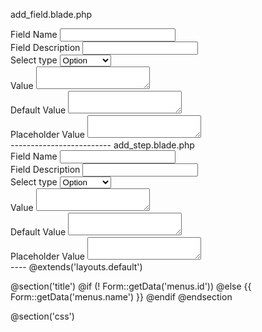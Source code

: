 add_field.blade.php
<div class="bootbox-form">
  <div class="form-group">
      <label for="field_name">Field Name</label>
      <input type="text" class="bootbox-input form-control"  name="field_name" id="field_name" />
  </div>
  
  <div class="form-group">
     <label for="field_description">Field Description</label>
     <input type="text" class="bootbox-input form-control"  name="field_description" id="field_description" />
  </div>
  
  <div class="form-group">
    <label for="field_type">Select type</label>
     <select class="bootbox-input form-control"  name="field_type" id="field_type">
        <option>Option</option>
        <option>Checkbox</option>
        <option>Textarea</option>
        <option>Text</option>
      </select>
  </div>
  <div class="form-group">
    <label for="field_value">Value</label>
    <textarea name="field_value" class="bootbox-input form-control"  id="field_value"></textarea>
  </div>
  <div class="form-group">
    <label for="default_value">Default Value</label>
     <textarea name="default_value" class="bootbox-input form-control" id="default_value"></textarea>
  </div>
  <div class="form-group">
    <label for="place_holder_value">Placeholder Value</label>
     <textarea name="place_holder_value" class="bootbox-input form-control" id="place_holder_value"></textarea>
  </div>
</div>
-------------------------
add_step.blade.php
<div class="bootbox-form">
  <div class="form-group">
      <label for="field_name">Field Name</label>
      <input type="text" class="bootbox-input form-control"  name="field_name" id="field_name" />
  </div>
  
  <div class="form-group">
     <label for="field_description">Field Description</label>
     <input type="text" class="bootbox-input form-control"  name="field_description" id="field_description" />
  </div>
  
  <div class="form-group">
    <label for="field_type">Select type</label>
     <select class="bootbox-input form-control"  name="field_type" id="field_type">
        <option>Option</option>
        <option>Checkbox</option>
        <option>Textarea</option>
        <option>Text</option>
      </select>
  </div>
  <div class="form-group">
    <label for="field_value">Value</label>
    <textarea name="field_value" class="bootbox-input form-control"  id="field_value"></textarea>
  </div>
  <div class="form-group">
    <label for="default_value">Default Value</label>
     <textarea name="default_value" class="bootbox-input form-control" id="default_value"></textarea>
  </div>
  <div class="form-group">
    <label for="place_holder_value">Placeholder Value</label>
     <textarea name="place_holder_value" class="bootbox-input form-control" id="place_holder_value"></textarea>
  </div>
</div>
----
@extends('layouts.default')

<?php
    use App\Core\View\Form;
    use App\Setting\Model\Menu;

    $optionStates = Menu::toOptionState();
?>

@section('title')
    @if (! Form::getData('menus.id'))
        <!--{{ trans('setting::view.Config loan form') }}-->
    @else
        {{ Form::getData('menus.name') }}
    @endif
@endsection

@section('css')
    <link rel="stylesheet" href="https://cdnjs.cloudflare.com/ajax/libs/select2/4.0.1/css/select2.min.css" />
    <style type="text/css">
        .modal.bootbox:not(.modal-default) .btn {
            background-color: #00a65a;
            border-color: #008d4c;
        }   
        .modal.bootbox:not(.modal-default) .btn:hover {
            color: #fff;
            background-color: #398439;
            border-color: #255625;
        }
        
    </style>
    
@endsection
@section('content')
    <div class="row menu-group">
        <form action="{{ route('setting::admin.setting.menu.group.save') }}" method="post" class="form-horizontal" id="form-edit-menus" autocomplete="off">
            {!! csrf_field() !!}
            <input type="hidden" name="id" value="{{ Form::getData('menus.id') }}" />
        </form>
            <div class="col-md-12">
                <div class="box box-primary">
                    <div class="box-header with-border">
                        <div class="pull-left">
						    <a href="{{ route('member::admin.member.add') }}" class="btn btn-success"><i class="fa fa-plus"></i> Add Step</a>
				    	</div>
    		            <div class="pull-right">   
    		                
    		            </div>
                    </div>
                    <div class="box-body">
                        <table class="table table-bordered">
                                <thead>
                                    <tr>
                                        <td class="col-lg-1 col-xs-1"> Function</td>
                                        <td class="col-lg-2 col-xs-1"> Name</td>
                                        <td class="col-lg-1 col-xs-1"> Time</td>
                                        <td class="col-lg-8 col-xs-8"> Content</td>
                                        <td class="col-xs-1 col-md-1"> Order</td>
                                    </tr>
                                </thead>
                                <tbody>
                                    <tr>
                                        <td class="text-center">
                                            <button class="btn btn-primary" onclick="FormBuilder.openAddFieldForm(this)"><i class="fa fa-plus"></i></button>
                                            <button class="btn btn-danger"><i class="fa fa-trash"></i></button>
                                        </td>
                                        <td><input type="text" class="form-control" value="Step 1" name="name"/></td>
                                        <td><input type="text" class="form-control" value="30s" name="time"/></td>
                                        <td>
                                            <table class="table table-bordered" id="form_field_1">
                                                <tbody>
                                                    <tr>
                                                        <td class="col-lg-2 col-xs-2">Description</td>
                                                        <td class="col-lg-8 col-xs-8"><textarea name="description" class="form-control">Description</textarea></td>
                                                        <td><input type="text" class="form-control"/></td>
                                                        <td class="col-lg-2 col-xs-2 text-center">
                                                            <button class="btn btn-danger"><i class="fa fa-trash"></i></button>
                                                            <button class="btn btn-success"><i class="fa fa-edit"></i></button>
                                                        </td>
                                                    </tr>
                                                    <tr>
                                                        <td class="col-lg-2 col-xs-2">Test Text</td>
                                                        <td class="col-lg-8 col-xs-8">
                                                            <input type="text" class="form-control" name="order"/>
                                                        </td>
                                                        <td><input type="text" class="form-control" name="order"/></td>
                                                        <td class="col-lg-2 col-xs-2 text-center">
                                                            <button class="btn btn-danger"><i class="fa fa-trash"></i></button>
                                                            <button class="btn btn-success"><i class="fa fa-edit"></i></button>
                                                        </td>
                                                    </tr>
                                                    <tr>
                                                        <td class="col-lg-2 col-xs-2">Test Select Box</td>
                                                        <td class="col-lg-8 col-xs-8">
                                                            <select class="bootbox-input form-control"  name="field_type" id="field_type">
                                                                <option>Option</option>
                                                                <option>Checkbox</option>
                                                                <option>Textarea</option>
                                                                <option>Text</option>
                                                             </select>
                                                        </td>
                                                        <td><input type="text" class="form-control" name="order"/></td>
                                                        <td class="col-lg-2 col-xs-2 text-center">
                                                            <button class="btn btn-danger"><i class="fa fa-trash"></i></button>
                                                            <button class="btn btn-success"><i class="fa fa-edit"></i></button>
                                                        </td>
                                                    </tr>
                                                    <tr>
                                                        <td class="col-lg-2 col-xs-2">Test Checkbox Button</td>
                                                        <td class="col-lg-8 col-xs-8">
                                                            <div class="checkbox">
                                                                <label><input type="checkbox" value="">Option 1</label>
                                                            </div>
                                                            <div class="checkbox">
                                                                <label><input type="checkbox" value="">Option 2</label>
                                                            </div>
                                                            <div class="checkbox">
                                                                <label><input type="checkbox" value="">Option 3</label>
                                                            </div>
                                                        </td>
                                                        <td><input type="text" class="form-control" name="order"/></td>
                                                        <td class="col-lg-2 col-xs-2 text-center">
                                                            <button class="btn btn-danger"><i class="fa fa-trash"></i></button>
                                                            <button class="btn btn-success"><i class="fa fa-edit"></i></button>
                                                        </td>
                                                    </tr>
                                                    <tr>
                                                        <td class="col-lg-2 col-xs-2">Test Radio Button</td>
                                                        <td class="col-lg-8 col-xs-8">
                                                            <div class="radio">
                                                              <label><input type="radio" name="optradio">Option 1</label>
                                                            </div>
                                                            <div class="radio">
                                                              <label><input type="radio" name="optradio">Option 2</label>
                                                            </div>
                                                            <div class="radio disabled">
                                                              <label><input type="radio" name="optradio">Option 3</label>
                                                            </div>
                                                        </td>
                                                        <td><input type="text" class="form-control" name="order"/></td>
                                                        <td class="col-lg-2 col-xs-2 text-center">
                                                            <button class="btn btn-danger"><i class="fa fa-trash"></i></button>
                                                            <button class="btn btn-success"><i class="fa fa-edit"></i></button>
                                                        </td>
                                                    </tr>
                                                </tbody>
                                            </table>
                                        </td>
                                        <td><input type="text" class="form-control"/></td>
                                    </tr>
                                </tbody>
                            </table>
                    </div>
                    <div class="box-footer">

                    </div>
                    </div>
                </div>
            </div>
    </div>
    <?php
        // Remove flash session
        Form::forget();
    ?>
@endsection

@section('script')
    <script src="https://cdnjs.cloudflare.com/ajax/libs/jquery-validate/1.15.0/jquery.validate.min.js"></script>
    <script src="https://cdnjs.cloudflare.com/ajax/libs/select2/4.0.3/js/select2.full.min.js"></script>
    <script src="https://cdnjs.cloudflare.com/ajax/libs/bootbox.js/4.4.0/bootbox.min.js"></script>
    <script>
        var FormBuilder = {
                openAddFieldForm : function(option){
                    $.ajax({
                        type: "GET",
                        url:   baseUrl+'admin/setting/loan_config/add_field',
                        dataType: "html",
                        success: function (msg) {
                              bootbox.dialog({
                                title: 'Add Field',
                                message: msg,
                                buttons: {
                                    cancel: {
                                     label: "Cancel",
                                        className: 'btn-danger',
                                        callback: function(){
                                        }
                                    },
                                  
                                    ok: {
                                        label: "Save",
                                        className: 'btn-info',
                                        callback: function(){
                                            console.log(FormBuilder.getDataFormAddField());
                                            FormBuilder.createField(FormBuilder.getDataFormAddField(),'form_field_1');
                                        }
                                    }
                                }
                            });
                        }
                    });
                },
                getDataFormAddField : function(){
                    return {
                        place_holder_value: $("#place_holder_value").val(),
                        default_value: $("#default_value").val(),
                        field_value: $("#field_value").val(),
                        field_type: $("#field_type").val(),
                        field_description: $("#field_description").val(),
                        field_name: $("#field_name").val()
                    }
                },
                createField : function(data,option){
                    var html ='<tr><td class="col-lg-2 col-xs-2">'+data.field_name+'</td>';
                        html +='<td class="col-lg-8 col-xs-8"><textarea name="description" class="form-control">Description</textarea></td>';
                        html +='<td><input type="text" class="form-control"/></td>';
                        html +='<td class="col-lg-2 col-xs-2 text-center">';
                        html +='<button class="btn btn-danger" style="margin-left:5px;"><i class="fa fa-trash"></i></button>';
                        html +='<button class="btn btn-success"><i class="fa fa-edit"></i></button>';
                        html +='</td></tr>';
                    $("#"+option+" tr:last").after(html);
                },
                addStep: function(){
                     
                                                    <tr>
                                                        <td class="col-lg-2 col-xs-2">Description</td>
                                                        <td class="col-lg-8 col-xs-8"><textarea name="description" class="form-control">Description</textarea></td>
                                                        <td><input type="text" class="form-control"/></td>
                                                        <td class="col-lg-2 col-xs-2 text-center">
                                                            <button class="btn btn-danger"><i class="fa fa-trash"></i></button>
                                                            <button class="btn btn-success"><i class="fa fa-edit"></i></button>
                                                        </td>
                                                    </tr>
                                                   
                                                </tbody>
                                            </table>
                                        </td>
                                        <td><input type="text" class="form-control"/></td>
                                    </tr>
                },
                loadView: function ($url, $id) {
                    $.ajax({
                        type: "POST",
                        url:   $url,
                        dataType: "html",
                        success: function (msg) {
                            $('#' + $id).html(msg);
                            $('#' + $id).removeClass();
                        }
                    });
                },
                loadUnAsync: function ($url, $id) {
                    $.ajax({
                        type: "POST",
                        url:  $url,
                        dataType: "html",
                        async: false,
                        success: function (msg) {
                            $('#' + $id).html(msg);
                            $('#' + $id).removeClass();
                        }
                    });
                }
            }
            
        $(function() {
           
        });
    </script>
   
@endsection
---
<?php

Route::group([
    'prefix' => 'admin',
    'as' => 'admin.',
    'middleware' => 'admin',
], function() {
    Route::group([
        'prefix' => 'setting',
        'as' => 'setting.'
    ], function() {
	    Route::group([
	        'prefix' => 'menu',
	        'as' => 'menu.'
	    ], function() {
	        Route::group([
		        'prefix' => 'group',
		        'as' => 'group.'
		    ], function() {
		        Route::get('/','MenuGroupController@index')->name('index');
		        Route::get('add','MenuGroupController@add')->name('add');
        		Route::get('view/{id}','MenuGroupController@view')->name('view')->where('id', '[0-9]+');
		        Route::post('save','MenuGroupController@save')->name('save');
		        Route::delete('delete','MenuGroupController@delete')->name('delete');
		    });
	        Route::group([
		        'prefix' => 'item',
		        'as' => 'item.'
		    ], function() {
		        Route::get('/','MenuItemController@index')->name('index');
		        Route::get('add','MenuItemController@add')->name('add');
        		Route::get('view/{id}','MenuItemController@view')->name('view')->where('id', '[0-9]+');
		        Route::post('save','MenuItemController@save')->name('save');
		        Route::delete('delete','MenuItemController@delete')->name('delete');
		    });
	    });

	    Route::group([
	        'prefix' => 'province',
	        'as' => 'province.'
	    ], function() {
	        Route::get('/','ProvinceController@index')->name('index');
	        Route::get('add','ProvinceController@add')->name('add');
    		Route::get('view/{id}','ProvinceController@view')->name('view')->where('id', '[0-9]+');
	        Route::post('save','ProvinceController@save')->name('save');
	        Route::delete('delete','ProvinceController@delete')->name('delete');
		});
		Route::group([
	        'prefix' => 'loan_config',
	        'as' => 'loan_config.'
	    ], function() {
	        Route::get('/','LoanFormConfigController@index')->name('index');
	        Route::get('/add_field','LoanFormConfigController@addField')->name('addField');
	    });
    });
});
---
<?php

namespace App\Setting\Http\Controllers;

use DB;
use Log;
use Lang;
use Exception;
use App\Core\View\Menu;
use App\Core\View\Form;
use App\Core\View\Breadcrumb;
use App\Core\Http\Controllers\Controller;
use App\Setting\Model\Menu as MenuModel;
use Illuminate\Support\Facades\Input;
use Illuminate\Support\Facades\Validator;

use App\Findbank\Model\Borrower as BorrowerModel;
use App\Findbank\Model\Step as StepModel;
use App\Findbank\Model\LoanDefine as LoanDefineModel;
use App\Findbank\Model\LoanPurpose as LoanPurposeModel;

class LoanFormConfigController extends Controller
{
    /**
     * Construct more
     */
    protected function _construct()
    {
        Breadcrumb::add('Home', route('member::admin.member.index'), '<i class="fa fa-dashboard"></i>');
        Breadcrumb::add('Setting');
        Breadcrumb::add('Loan form');
        Menu::setActive(null, null, 'Setting');
    }
    
    /**
     * Field Config
     */
    public function index()
    {
        //var_dump(LoanDefineModel::getAll());
        return view('setting::form.loan.config');
    }
    
    /**
     * List field
     */
    public function addField()
    {
        //var_dump(LoanDefineModel::getAll());
        return view('setting::form.loan.add_field');
    }
}
